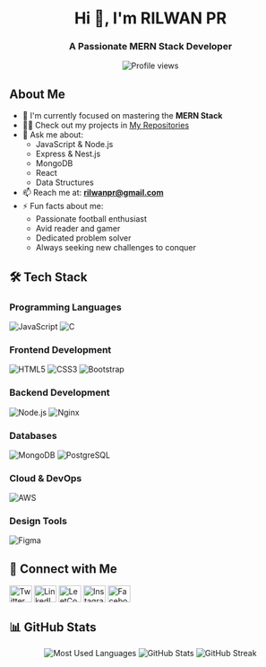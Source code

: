 <h1 align="center">Hi 👋, I'm RILWAN PR</h1>
<h3 align="center">A Passionate MERN Stack Developer</h3>

<div align="center">
  <img src="https://komarev.com/ghpvc/?username=rilwan-p-r&label=Profile%20views&color=0e75b6&style=flat" alt="Profile views" />
</div>

## About Me

- 🔭 I'm currently focused on mastering the **MERN Stack**
- 👨‍💻 Check out my projects in [My Repositories](https://github.com/rilwan-p-r?tab=repositories)
- 💬 Ask me about:
  - JavaScript & Node.js
  - Express & Nest.js
  - MongoDB
  - React
  - Data Structures
- 📫 Reach me at: **rilwanpr@gmail.com**
- ⚡ Fun facts about me: 
  - Passionate football enthusiast
  - Avid reader and gamer
  - Dedicated problem solver
  - Always seeking new challenges to conquer

## 🛠️ Tech Stack

### Programming Languages
![JavaScript](https://img.shields.io/badge/JavaScript-323330?style=for-the-badge&logo=javascript&logoColor=F7DF1E)
![C](https://img.shields.io/badge/C-317823?style=for-the-badge&logo=C%20&logoColor=white)

### Frontend Development
![HTML5](https://img.shields.io/badge/HTML5-E34F26?style=for-the-badge&logo=html5&logoColor=white)
![CSS3](https://img.shields.io/badge/CSS3-1572B6?style=for-the-badge&logo=css3&logoColor=white)
![Bootstrap](https://img.shields.io/badge/Bootstrap-563D7C?style=for-the-badge&logo=bootstrap&logoColor=white)

### Backend Development
![Node.js](https://img.shields.io/badge/Node.js-43853D?style=for-the-badge&logo=node.js&logoColor=white)
![Nginx](https://img.shields.io/badge/Nginx-009900?style=for-the-badge&logo=nginx&logoColor=white)

### Databases
![MongoDB](https://img.shields.io/badge/MongoDB-4EA94B?style=for-the-badge&logo=mongodb&logoColor=white)
![PostgreSQL](https://img.shields.io/badge/PostgreSQL-316192?style=for-the-badge&logo=postgresql&logoColor=white)

### Cloud & DevOps
![AWS](https://img.shields.io/badge/AWS-232F3E?style=for-the-badge&logo=amazon-aws&logoColor=white)

### Design Tools
![Figma](https://img.shields.io/badge/figma-000000?style=for-the-badge&logo=figma&logoColor=white)

## 🤝 Connect with Me

<p align="left">
<a href="https://x.com/Rilwan78532026" target="_blank"><img align="center" src="https://raw.githubusercontent.com/rahuldkjain/github-profile-readme-generator/master/src/images/icons/Social/twitter.svg" alt="Twitter" height="30" width="40" /></a>
<a href="https://www.linkedin.com/in/rilwan-p-r/" target="_blank"><img align="center" src="https://raw.githubusercontent.com/rahuldkjain/github-profile-readme-generator/master/src/images/icons/Social/linked-in-alt.svg" alt="LinkedIn" height="30" width="40" /></a>
<a href="https://leetcode.com/u/rilwanpr/" target="_blank"><img align="center" src="https://raw.githubusercontent.com/rahuldkjain/github-profile-readme-generator/master/src/images/icons/Social/leet-code.svg" alt="LeetCode" height="30" width="40" /></a>
<a href="https://www.instagram.com/rilwa.n__/" target="_blank"><img align="center" src="https://raw.githubusercontent.com/rahuldkjain/github-profile-readme-generator/master/src/images/icons/Social/instagram.svg" alt="Instagram" height="30" width="40" /></a>
<a href="https://www.facebook.com/profile.php?id=100008851752041" target="_blank"><img align="center" src="https://raw.githubusercontent.com/rahuldkjain/github-profile-readme-generator/master/src/images/icons/Social/facebook.svg" alt="Facebook" height="30" width="40" /></a>
</p>

## 📊 GitHub Stats

<div align="center">
  <img src="https://github-readme-stats.vercel.app/api/top-langs?username=rilwan-p-r&show_icons=true&locale=en&layout=compact" alt="Most Used Languages" />
  <img src="https://github-readme-stats.vercel.app/api?username=rilwan-p-r&show_icons=true&locale=en" alt="GitHub Stats" />
  <img src="https://github-readme-streak-stats.herokuapp.com/?user=rilwan-p-r" alt="GitHub Streak" />
</div>
